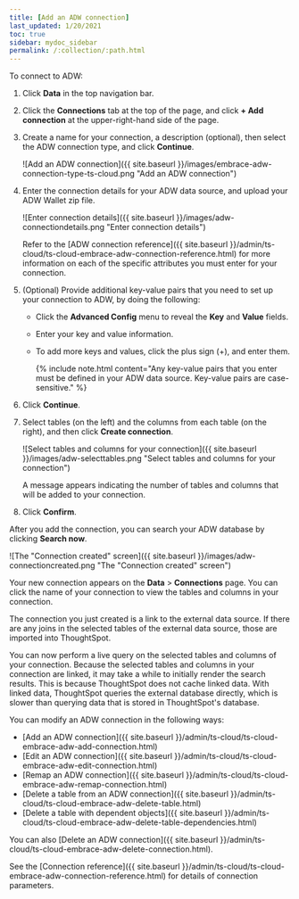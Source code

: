 ```yaml
---
title: [Add an ADW connection]
last_updated: 1/20/2021
toc: true
sidebar: mydoc_sidebar
permalink: /:collection/:path.html
---
```

To connect to ADW:

1. Click **Data** in the top navigation bar.

2. Click the **Connections** tab at the top of the page, and click **+ Add connection** at the upper-right-hand side of the page.

     <!-- ![]({{ site.baseurl }}/images/new-connection.png "New db connect") -->

3. Create a name for your connection, a description (optional), then select the ADW connection type, and click **Continue**.

     ![Add an ADW connection]({{ site.baseurl }}/images/embrace-adw-connection-type-ts-cloud.png "Add an ADW connection")

4. Enter the connection details for your ADW data source, and upload your ADW Wallet zip file.

    ![Enter connection details]({{ site.baseurl }}/images/adw-connectiondetails.png "Enter connection details")

    Refer to the [ADW connection reference]({{ site.baseurl }}/admin/ts-cloud/ts-cloud-embrace-adw-connection-reference.html) for more information on each of the specific attributes you must enter for your connection.

5. (Optional) Provide additional key-value pairs that you need to set up your connection to ADW, by doing the following:

   - Click the **Advanced Config** menu to reveal the **Key** and **Value** fields.
   - Enter your key and value information.
   - To add more keys and values, click the plus sign (+), and enter them.

     {% include note.html content="Any key-value pairs that you enter must be defined in your ADW data source. Key-value pairs are case-sensitive." %}

6. Click **Continue**.   

7. Select tables (on the left) and the columns from each table (on the right), and then click **Create connection**.

   ![Select tables and columns for your connection]({{ site.baseurl }}/images/adw-selecttables.png "Select tables and columns for your connection")

   A message appears indicating the number of tables and columns that will be added to your connection.

8. Click **Confirm**.

After you add the connection, you can search your ADW database by clicking **Search now**.

![The "Connection created" screen]({{ site.baseurl }}/images/adw-connectioncreated.png "The "Connection created" screen")

Your new connection appears on the **Data** > **Connections** page. You can click the name of your connection to view the tables and columns in your connection.   

The connection you just created is a link to the external data source. If there are any joins in the selected tables of the external data source, those are imported into ThoughtSpot.

You can now perform a live query on the selected tables and columns of your connection. Because the selected tables and columns in your connection are linked, it may take a while to initially render the search results. This is because ThoughtSpot does not cache linked data. With linked data, ThoughtSpot queries the external database directly, which is slower than querying data that is stored in ThoughtSpot's database.

You can modify an ADW connection in the following ways:

- [Add an ADW connection]({{ site.baseurl }}/admin/ts-cloud/ts-cloud-embrace-adw-add-connection.html)
- [Edit an ADW connection]({{ site.baseurl }}/admin/ts-cloud/ts-cloud-embrace-adw-edit-connection.html)
- [Remap an ADW connection]({{ site.baseurl }}/admin/ts-cloud/ts-cloud-embrace-adw-remap-connection.html)
- [Delete a table from an ADW connection]({{ site.baseurl }}/admin/ts-cloud/ts-cloud-embrace-adw-delete-table.html)
- [Delete a table with dependent objects]({{ site.baseurl }}/admin/ts-cloud/ts-cloud-embrace-adw-delete-table-dependencies.html)

You can also [Delete an ADW connection]({{ site.baseurl }}/admin/ts-cloud/ts-cloud-embrace-adw-delete-connection.html).

See the [Connection reference]({{ site.baseurl }}/admin/ts-cloud/ts-cloud-embrace-adw-connection-reference.html) for details of connection parameters.
